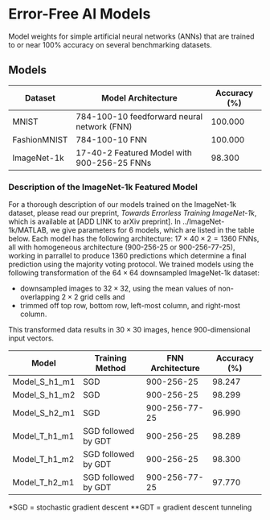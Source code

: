 # Error-Free AI Models
Model weights for simple artificial neural networks (ANNs) that are trained to or near 100% accuracy on several benchmarking datasets. 

## Models
| Dataset  | Model Architecture | Accuracy (%) |
| ------------- | ------------- | ------------- |
| MNIST  | 784-100-10 feedforward neural network (FNN)  | 100.000 |
| FashionMNIST  | 784-100-10 FNN  | 100.000 |
| ImageNet-1k | 17-40-2 Featured Model with 900-256-25 FNNs |  98.300 |

### Description of the ImageNet-1k Featured Model
For a thorough description of our models trained on the ImageNet-1k dataset, please read our preprint, *Towards Errorless Training ImageNet-1k*, which is available at [ADD LINK to arXiv preprint]. In ../ImageNet-1k/MATLAB, we give parameters for 6 models, which are listed in the table below. Each model has the following architecture: $17\times 40\times 2=1360$ FNNs, all with homogeneous architecture (900-256-25 or 900-256-77-25), working in parrallel to produce 1360 predictions which determine a final prediction using the majority voting protocol. We trained models using the following transformation of the $64\times 64$ downsampled ImageNet-1k dataset:
 - downsampled images to $32\times 32$, using the mean values of non-overlapping $2\times 2$ grid cells and
 - trimmed off top row, bottom row, left-most column, and right-most column.

 This transformed data results in $30\times 30$ images, hence 900-dimensional input vectors.


| Model | Training Method | FNN Architecture | Accuracy (%) |
| ------------- | ------------- | ------------- | ------------- |
| Model_S_h1_m1 | SGD | 900-256-25 | 98.247 |
| Model_S_h1_m2 | SGD | 900-256-25 | 98.299 |
| Model_S_h2_m1 | SGD | 900-256-77-25 | 96.990 |
| Model_T_h1_m1 | SGD followed by GDT | 900-256-25 | 98.289 |
| Model_T_h1_m2 | SGD followed by GDT | 900-256-25 | 98.300 |
| Model_T_h2_m1 | SGD followed by GDT | 900-256-77-25 | 97.770 |
*SGD = stochastic gradient descent
**GDT = gradient descent tunneling